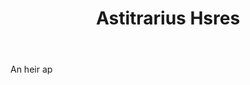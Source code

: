 ---
title: Astitrarius Hsres
permalink: "/definitions/astitrarius-hsres.html"
body: An heir ap
published_at: '2018-07-07'
layout: post
---